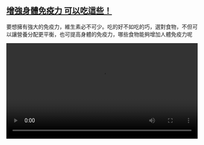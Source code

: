 <!--1640598427000-->
[增強身體免疫力 可以吃這些！](https://www.dw.com/zh/%E5%A2%9E%E5%BC%B7%E8%BA%AB%E9%AB%94%E5%85%8D%E7%96%AB%E5%8A%9B%20%E5%8F%AF%E4%BB%A5%E5%90%83%E9%80%99%E4%BA%9B%EF%BC%81/a-60132753)
------

<p>要想擁有強大的免疫力，維生素必不可少。吃的好不如吃的巧，選對食物，不但可以讓營養分配更平衡，也可提高身體的免疫力，哪些食物能夠增加人體免疫力呢</small></p><video src="https://tvdownloaddw-a.akamaihd.net/dwtv_video/flv/vdt_zh/2021/bchi211214_005_bchi_211214_vitamine_01r_sd_avc.mp4" controls style="width:100%"></video>
